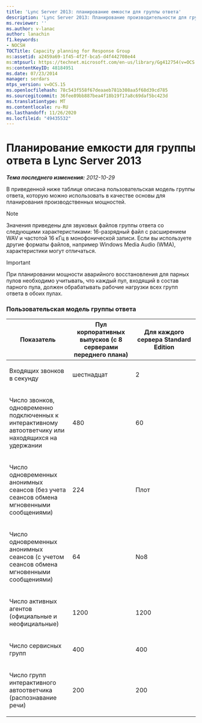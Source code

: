 ```yaml
---
title: 'Lync Server 2013: планирование емкости для группы ответа'
description: 'Lync Server 2013: Планирование производительности для группы ответа.'
ms.reviewer: ''
ms.author: v-lanac
author: lanachin
f1.keywords:
- NOCSH
TOCTitle: Capacity planning for Response Group
ms:assetid: a2459a69-1f45-4f2f-bca5-d4f442708e44
ms:mtpsurl: https://technet.microsoft.com/en-us/library/Gg412754(v=OCS.15)
ms:contentKeyID: 48184951
ms.date: 07/23/2014
manager: serdars
mtps_version: v=OCS.15
ms.openlocfilehash: 78c543f558f67deaaeb781b308aa5f68d39cd785
ms.sourcegitcommit: 36fee89bb887bea4f18b19f17a8c69daf5bc423d
ms.translationtype: MT
ms.contentlocale: ru-RU
ms.lasthandoff: 11/26/2020
ms.locfileid: "49435532"
---
```

# <a name="capacity-planning-for-response-group-in-lync-server-2013"></a>Планирование емкости для группы ответа в Lync Server 2013

<div data-xmlns="http://www.w3.org/1999/xhtml">

<div class="topic" data-xmlns="http://www.w3.org/1999/xhtml" data-msxsl="urn:schemas-microsoft-com:xslt" data-cs="https://msdn.microsoft.com/">

<div data-asp="https://msdn2.microsoft.com/asp">



</div>

<div id="mainSection">

<div id="mainBody">

<span> </span>

_**Тема последнего изменения:** 2012-10-29_

<div id="sectionSection0" class="section">

В приведенной ниже таблице описана пользовательская модель группы ответа, которую можно использовать в качестве основы для планирования производственных мощностей.

<div>


> [!NOTE]  
> Значения приведены для звуковых файлов группы ответа со следующими характеристиками: 16-разрядный файл с расширением WAV и частотой 16 кГц в монофонической записи. Если вы используете другие форматы файлов, например Windows Media Audio (WMA), характеристики могут отличаться.



</div>

<div>


> [!IMPORTANT]  
> При планировании мощности аварийного восстановления для парных пулов необходимо учитывать, что каждый пул, входящий в состав парного пула, должен обрабатывать рабочие нагрузки всех групп ответа в обоих пулах.



</div>

### <a name="response-group-user-model"></a>Пользовательская модель группы ответа

<table>
<colgroup>
<col style="width: 33%" />
<col style="width: 33%" />
<col style="width: 33%" />
</colgroup>
<thead>
<tr class="header">
<th>Показатель</th>
<th>Пул корпоративных выпусков (с 8 серверами переднего плана)</th>
<th>Для каждого сервера Standard Edition</th>
</tr>
</thead>
<tbody>
<tr class="odd">
<td><p>Входящих звонков в секунду</p></td>
<td><p>шестнадцат</p></td>
<td><p>2</p></td>
</tr>
<tr class="even">
<td><p>Число звонков, одновременно подключенных к интерактивному автоответчику или находящихся на удержании</p></td>
<td><p>480</p></td>
<td><p>60</p></td>
</tr>
<tr class="odd">
<td><p>Число одновременных анонимных сеансов (без учета сеансов обмена мгновенными сообщениями)</p></td>
<td><p>224</p></td>
<td><p>Плот</p></td>
</tr>
<tr class="even">
<td><p>Число одновременных анонимных сеансов (с учетом сеансов обмена мгновенными сообщениями)</p></td>
<td><p>64</p></td>
<td><p>No8</p></td>
</tr>
<tr class="odd">
<td><p>Число активных агентов (официальные и неофициальные)</p></td>
<td><p>1200</p></td>
<td><p>1200</p></td>
</tr>
<tr class="even">
<td><p>Число сервисных групп</p></td>
<td><p>400</p></td>
<td><p>400</p></td>
</tr>
<tr class="odd">
<td><p>Число групп интерактивного автоответчика (распознавание речи)</p></td>
<td><p>200</p></td>
<td><p>200</p></td>
</tr>
</tbody>
</table>


</div>

</div>

<span> </span>

</div>

</div>

</div>


